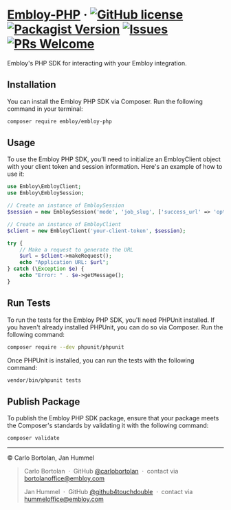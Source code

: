 # [Embloy-PHP](https://packagist.org/packages/embloy/embloy-php) &middot; [![GitHub license](https://img.shields.io/badge/license-AGPL3.0-blue.svg)](https://github.com/Embloy/Embloy-PHP/blob/main/LICENSE) [![Packagist Version](https://img.shields.io/packagist/v/embloy/embloy-php.svg)](https://packagist.org/packages/embloy/embloy-php) [![Issues](https://img.shields.io/github/issues/Embloy/Embloy-PHP)](https://github.com/Embloy/Embloy-PHP/issues) [![PRs Welcome](https://img.shields.io/badge/PRs-welcome-brightgreen.svg)](https://github.com/Embloy/Embloy-PHP/pulls)

Embloy's PHP SDK for interacting with your Embloy integration.

## Installation

You can install the Embloy PHP SDK via Composer. Run the following command in your terminal:

```bash
composer require embloy/embloy-php
```

## Usage

To use the Embloy PHP SDK, you'll need to initialize an EmbloyClient object with your client token and session information. Here's an example of how to use it:

```php
use Embloy\EmbloyClient;
use Embloy\EmbloySession;

// Create an instance of EmbloySession
$session = new EmbloySession('mode', 'job_slug', ['success_url' => 'optional_success_url', 'cancel_url' => 'optional_cancel_url']);

// Create an instance of EmbloyClient
$client = new EmbloyClient('your-client-token', $session);

try {
    // Make a request to generate the URL
    $url = $client->makeRequest();
    echo "Application URL: $url";
} catch (\Exception $e) {
    echo "Error: " . $e->getMessage();
}
```

## Run Tests

To run the tests for the Embloy PHP SDK, you'll need PHPUnit installed. If you haven't already installed PHPUnit, you can do so via Composer. Run the following command:

```bash
composer require --dev phpunit/phpunit
```

Once PHPUnit is installed, you can run the tests with the following command:

```bash
vendor/bin/phpunit tests
```

## Publish Package
    
To publish the Embloy PHP SDK package, ensure that your package meets the Composer's standards by validating it with the following command:

```bash
composer validate
```

---

© Carlo Bortolan, Jan Hummel

> Carlo Bortolan &nbsp;&middot;&nbsp;
> GitHub [@carlobortolan](https://github.com/carlobortolan) &nbsp;&middot;&nbsp;
> contact via [bortolanoffice@embloy.com](mailto:bortolanoffice@embloy.com)
>
> Jan Hummel &nbsp;&middot;&nbsp;
> GitHub [@github4touchdouble](https://github.com/github4touchdouble) &nbsp;&middot;&nbsp;
> contact via [hummeloffice@embloy.com](mailto:hummeloffice@embloy.com)
